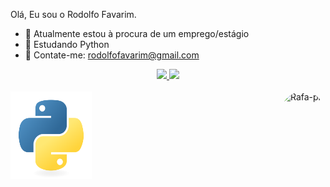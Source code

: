 Olá, Eu sou o Rodolfo Favarim.

- 🔭 Atualmente estou à procura de um emprego/estágio
- 🌱 Estudando Python
- 💬 Contate-me: rodolfofavarim@gmail.com


<div align="center">
  <a href="https://github.com/rodolfofavarim">
  <img height="180em" src="https://github-readme-stats.vercel.app/api?username=rodolfofavarim&show_icons=true&theme=tokyonight&include_all_commits=true&count_private=true"/>
  <img height="180em" src="https://github-readme-stats.vercel.app/api/top-langs/?username=rodolfofavarim&layout=compact&langs_count=7&theme=tokyonight"/>
</div>
  
<div style="display: inline_block"><br>
  <img align="center" alt="Rafa-Python" height="140" width="130" src="https://raw.githubusercontent.com/devicons/devicon/master/icons/python/python-original.svg">
  <img align="right" alt="Rafa-pic" height="150" style="border-radius:50px;" src="https://mir-s3-cdn-cf.behance.net/project_modules/max_1200/5eeea355389655.59822ff824b72.gif">
</div>

 
